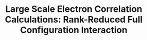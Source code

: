 ---
layout: default
title: "Large Scale Electron Correlation Calculations: Rank-Reduced Full Configuration Interaction"
authors: Fales, B.S; <b>Seritan, S.</b>; Settje, N.F.; Levine, B.G.; Koch, H.; Martinez, T.J.
doi: 10.1021/acs.jctc.8b00382
img: rrfci-n2.png
---
